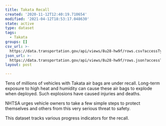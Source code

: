 ```yaml
---
title: Takata Recall
created: '2020-11-12T12:40:19.710654'
modified: '2021-04-12T18:53:17.048630'
state: active
type: dataset
tags:
  - Takata
groups: []
csv_url: >-
  https://data.transportation.gov/api/views/8u28-hw9f/rows.csv?accessType=DOWNLOAD
json_url: >-
  https://data.transportation.gov/api/views/8u28-hw9f/rows.json?accessType=DOWNLOAD
layout: post

---
```

Tens of millions of vehicles with Takata air bags are under recall. Long-term exposure to high heat and humidity can cause these air bags to explode when deployed. Such explosions have caused injuries and deaths. 

NHTSA urges vehicle owners to take a few simple steps to protect themselves and others from this very serious threat to safety.

This dataset tracks various progress indicators for the recall.
